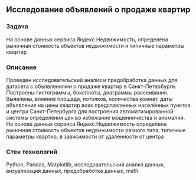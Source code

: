 ## Исследование объявлений о продаже квартир
### Задача
На основе данных сервиса Яндекс.Недвижимость, определена рыночная стоимость объектов недвижимости и типичные параметры квартир

### Описание
Проведен исследовательский анализ и предобработка данных для датасета с объявлениями о продаже квартир в Санкт-Петербурге. Построены гистограммы, боксплоты, диаграммы рассеивания. Выявлены, влияние площади, потолков, количества комнат, даты объявления на цены квартир всех представленных населённых пунктов и центра Санкт-Петербурга для построения автоматизированной системы определения цен во избежание мошенничества и аномалий. На основе данных сервиса Яндекс.Недвижимость определена рыночная стоимость объектов недвижимости разного типа, типичные параметры квартир, в зависимости от удаленности от центра

### Стек технологий
Python, Pandas, Matplotlib, исследовательский анализ данных, визуализация данных, предобработка данных, math
